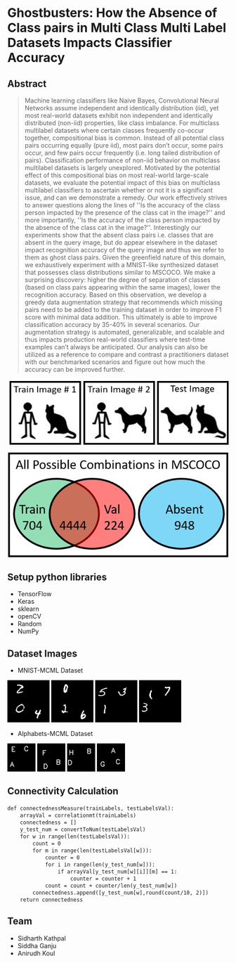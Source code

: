 # Ghostbusters: How the Absence of Class pairs in Multi Class Multi Label Datasets Impacts Classifier Accuracy

## Abstract

> Machine learning classifiers like Naive Bayes, Convolutional Neural Networks assume independent and identically distribution (iid), yet most real-world datasets exhibit non independent and identically distributed (non-iid) properties, like class imbalance. For multiclass multilabel datasets where certain classes frequently co-occur together, compositional bias is common. Instead of all potential class pairs occurring equally (pure iid), most pairs don’t occur, some pairs occur, and few pairs occur frequently (i.e. long tailed distribution of pairs). Classification performance of non-iid behavior on multiclass multilabel datasets is largely unexplored. Motivated by the potential effect of this compositional bias on most real-world large-scale datasets, we evaluate the potential impact of this bias on multiclass multilabel classifiers to ascertain whether or not it is a significant issue, and can we demonstrate a remedy. Our work effectively strives to answer questions along the lines of ''Is the accuracy of the class person impacted by the presence of the class cat in the image?'' and more importantly, ''Is the accuracy of the class person impacted by the absence of the class cat in the image?''. Interestingly our experiments show that the absent class pairs i.e. classes that are absent in the query image, but do appear elsewhere in the dataset impact recognition accuracy of the query image and thus we refer to them as ghost class pairs. Given the greenfield nature of this domain, we exhaustively experiment with a MNIST-like synthesized dataset that possesses class distributions similar to MSCOCO. We make a surprising discovery: higher the degree of separation of classes (based on class pairs appearing within the same images), lower the recognition accuracy. Based on this observation, we develop a greedy data augmentation strategy that recommends which missing pairs need to be added to the training dataset in order to improve F1 score with minimal data addition. This ultimately is able to improve classification accuracy by 35-40\% in several scenarios. Our augmentation strategy is automated, generalizable, and scalable and thus impacts production real-world classifiers where test-time examples can’t always be anticipated. Our analysis can also be utilized as a reference to compare and contrast a practitioners dataset with our benchmarked scenarios and figure out how much the accuracy can be improved further.

![](/Images/cat-person.png) 

![](/Images/pullfig.png)

## Setup python libraries

- TensorFlow
- Keras
- sklearn
- openCV
- Random
- NumPy

## Dataset Images
- MNIST-MCML Dataset

![](/Images/0_2_4_4.jpg) ![](/Images/0_2_6_5.jpg)
![](/Images/1_3_5_4.jpg) ![](/Images/1_3_7_5.jpg)

- Alphabets-MCML Dataset

![](/Images/A_C_E_0_1.jpg) ![](/Images/D_B_F_0_1.jpg)
![](/Images/H_D_B_0_1.jpg) ![](/Images/G_A_C_0_1.jpg)

## Connectivity Calculation

```
def connectednessMeasure(trainLabels, testLabelsVal):
    arrayVal = correlationmt(trainLabels)
    connectedness = []
    y_test_num = convertToNum(testLabelsVal)
    for w in range(len(testLabelsVal)):
        count = 0
        for m in range(len(testLabelsVal[w])):
            counter = 0
            for i in range(len(y_test_num[w])):
                if arrayVal[y_test_num[w][i]][m] == 1:
                    counter = counter + 1
            count = count + counter/len(y_test_num[w])
        connectedness.append([y_test_num[w],round(count/10, 2)])
    return connectedness
```

## Team
- Sidharth Kathpal
- Siddha Ganju
- Anirudh Koul
